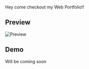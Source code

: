 Hey come checkout my Web Portfolio!!

## Preview
![Preview](https://image.ibb.co/e5uBf0/Capture.png)

## Demo
Will be coming soon


